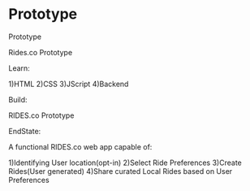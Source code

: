 # Prototype
Prototype
 
Rides.co Prototype
 
Learn:
 
1)HTML
2)CSS
3)JScript
4)Backend
 
Build:
 
RIDES.co Prototype
 
EndState:
 
A functional RIDES.co web app capable of:
 
1)Identifying User location(opt-in)
2)Select Ride Preferences
3)Create Rides(User generated)
4)Share curated Local Rides based on User Preferences
